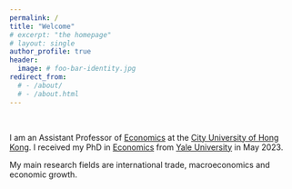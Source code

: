 ```yaml
---
permalink: /
title: "Welcome"
# excerpt: "the homepage"
# layout: single
author_profile: true
header:
  image: # foo-bar-identity.jpg
redirect_from: 
  # - /about/
  # - /about.html
---
```


<br />

I am an Assistant Professor of [Economics](https://www.cb.cityu.edu.hk/ef/) at the [City University of Hong Kong](https://www.cityu.edu.hk/). I received my PhD in [Economics](https://economics.yale.edu/) from [Yale University](https://www.yale.edu/) in May 2023.

My main research fields are international trade, macroeconomics and economic growth.

